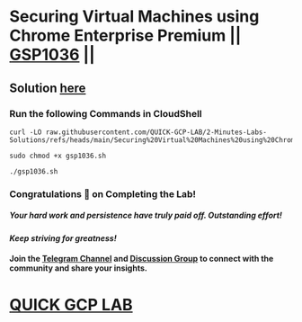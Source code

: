 # Securing Virtual Machines using Chrome Enterprise Premium || [GSP1036](https://www.cloudskillsboost.google/focuses/104659?parent=catalog) ||

## Solution [here]()

### Run the following Commands in CloudShell

```
curl -LO raw.githubusercontent.com/QUICK-GCP-LAB/2-Minutes-Labs-Solutions/refs/heads/main/Securing%20Virtual%20Machines%20using%20Chrome%20Enterprise%20Premium/gsp1036.sh

sudo chmod +x gsp1036.sh

./gsp1036.sh
```

### Congratulations 🎉 on Completing the Lab!  

##### *Your hard work and persistence have truly paid off. Outstanding effort!*  

#### *Keep striving for greatness!*  

#### Join the [Telegram Channel](https://t.me/quickgcplab) and [Discussion Group](https://t.me/quickgcplabchats) to connect with the community and share your insights.  

# [QUICK GCP LAB](https://www.youtube.com/@quickgcplab)